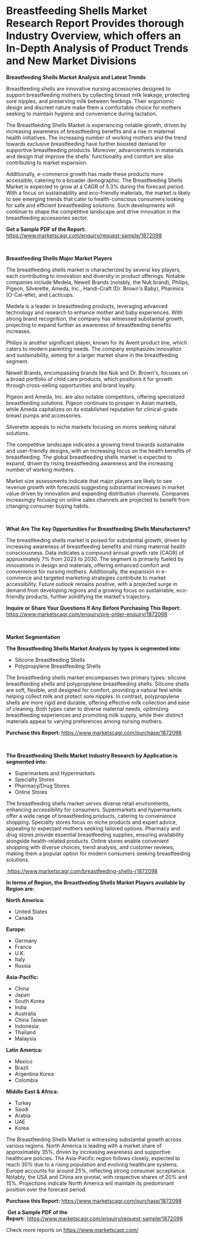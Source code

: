 <p><h1>Breastfeeding Shells Market Research Report Provides thorough Industry Overview, which offers an In-Depth Analysis of Product Trends and New Market Divisions</h1></p><p><strong>Breastfeeding Shells Market Analysis and Latest Trends</strong></p>
<p><p>Breastfeeding shells are innovative nursing accessories designed to support breastfeeding mothers by collecting breast milk leakage, protecting sore nipples, and preserving milk between feedings. Their ergonomic design and discreet nature make them a comfortable choice for mothers seeking to maintain hygiene and convenience during lactation.</p><p>The Breastfeeding Shells Market is experiencing notable growth, driven by increasing awareness of breastfeeding benefits and a rise in maternal health initiatives. The increasing number of working mothers and the trend towards exclusive breastfeeding have further boosted demand for supportive breastfeeding products. Moreover, advancements in materials and design that improve the shells' functionality and comfort are also contributing to market expansion.</p><p>Additionally, e-commerce growth has made these products more accessible, catering to a broader demographic. The Breastfeeding Shells Market is expected to grow at a CAGR of 5.3% during the forecast period. With a focus on sustainability and eco-friendly materials, the market is likely to see emerging trends that cater to health-conscious consumers looking for safe and efficient breastfeeding solutions. Such developments will continue to shape the competitive landscape and drive innovation in the breastfeeding accessories sector.</p></p>
<p><strong>Get a Sample PDF of the Report:&nbsp;</strong> <a href="https://www.marketscagr.com/enquiry/request-sample/1872098?utm_campaign=3271&utm_medium=2&utm_source=Github&utm_content=ia&utm_term=04042025&utm_id=breastfeeding-shells">https://www.marketscagr.com/enquiry/request-sample/1872098</a></p>
<p>&nbsp;</p>
<p><strong>Breastfeeding Shells Major Market Players</strong></p>
<p><p>The breastfeeding shells market is characterized by several key players, each contributing to innovation and diversity in product offerings. Notable companies include Medela, Newell Brands (notably, the Nuk brand), Philips, Pigeon, Silverette, Ameda, Inc., Handi-Craft (Dr. Brown's Baby), Pharmics (O-Cal-ette), and Lacticups. </p><p>Medela is a leader in breastfeeding products, leveraging advanced technology and research to enhance mother and baby experiences. With strong brand recognition, the company has witnessed substantial growth, projecting to expand further as awareness of breastfeeding benefits increases.</p><p>Philips is another significant player, known for its Avent product line, which caters to modern parenting needs. The company emphasizes innovation and sustainability, aiming for a larger market share in the breastfeeding segment. </p><p>Newell Brands, encompassing brands like Nuk and Dr. Brown's, focuses on a broad portfolio of child care products, which positions it for growth through cross-selling opportunities and brand loyalty.</p><p>Pigeon and Ameda, Inc. are also notable competitors, offering specialized breastfeeding solutions. Pigeon continues to prosper in Asian markets, while Ameda capitalizes on its established reputation for clinical-grade breast pumps and accessories.</p><p>Silverette appeals to niche markets focusing on moms seeking natural solutions. </p><p>The competitive landscape indicates a growing trend towards sustainable and user-friendly designs, with an increasing focus on the health benefits of breastfeeding. The global breastfeeding shells market is expected to expand, driven by rising breastfeeding awareness and the increasing number of working mothers. </p><p>Market size assessments indicate that major players are likely to see revenue growth with forecasts suggesting substantial increases in market value driven by innovation and expanding distribution channels. Companies increasingly focusing on online sales channels are projected to benefit from changing consumer buying habits.</p></p>
<p>&nbsp;</p>
<p><strong>What Are The Key Opportunities For Breastfeeding Shells Manufacturers?</strong></p>
<p><p>The breastfeeding shells market is poised for substantial growth, driven by increasing awareness of breastfeeding benefits and rising maternal health consciousness. Data indicates a compound annual growth rate (CAGR) of approximately 7% from 2023 to 2030. The segment is primarily fueled by innovations in design and materials, offering enhanced comfort and convenience for nursing mothers. Additionally, the expansion in e-commerce and targeted marketing strategies contribute to market accessibility. Future outlook remains positive, with a projected surge in demand from developing regions and a growing focus on sustainable, eco-friendly products, further solidifying the market's trajectory.</p></p>
<p><strong>Inquire or Share Your Questions If Any Before Purchasing This Report:</strong> <a href="https://www.marketscagr.com/enquiry/pre-order-enquiry/1872098?utm_campaign=3271&utm_medium=2&utm_source=Github&utm_content=ia&utm_term=04042025&utm_id=breastfeeding-shells">https://www.marketscagr.com/enquiry/pre-order-enquiry/1872098</a></p>
<p>&nbsp;</p>
<p><strong>Market Segmentation</strong></p>
<p><strong>The Breastfeeding Shells Market Analysis by types is segmented into:</strong></p>
<p><ul><li>Silicone Breastfeeding Shells</li><li>Polypropylene Breastfeeding Shells</li></ul></p>
<p><p>The breastfeeding shells market encompasses two primary types: silicone breastfeeding shells and polypropylene breastfeeding shells. Silicone shells are soft, flexible, and designed for comfort, providing a natural feel while helping collect milk and protect sore nipples. In contrast, polypropylene shells are more rigid and durable, offering effective milk collection and ease of cleaning. Both types cater to diverse maternal needs, optimizing breastfeeding experiences and promoting milk supply, while their distinct materials appeal to varying preferences among nursing mothers.</p></p>
<p><strong>Purchase this Report:&nbsp;</strong><a href="https://www.marketscagr.com/purchase/1872098?utm_campaign=3271&utm_medium=2&utm_source=Github&utm_content=ia&utm_term=04042025&utm_id=breastfeeding-shells">https://www.marketscagr.com/purchase/1872098</a></p>
<p>&nbsp;</p>
<p><strong>The Breastfeeding Shells Market Industry Research by Application is segmented into:</strong></p>
<p><ul><li>Supermarkets and Hypermarkets</li><li>Specialty Stores</li><li>Pharmacy/Drug Stores</li><li>Online Stores</li></ul></p>
<p><p>The breastfeeding shells market serves diverse retail environments, enhancing accessibility for consumers. Supermarkets and hypermarkets offer a wide range of breastfeeding products, catering to convenience shopping. Specialty stores focus on niche products and expert advice, appealing to expectant mothers seeking tailored options. Pharmacy and drug stores provide essential breastfeeding supplies, ensuring availability alongside health-related products. Online stores enable convenient shopping with diverse choices, trend analysis, and customer reviews, making them a popular option for modern consumers seeking breastfeeding solutions.</p></p>
<p><a href="https://www.marketscagr.com/breastfeeding-shells-r1872098?utm_campaign=3271&utm_medium=2&utm_source=Github&utm_content=ia&utm_term=04042025&utm_id=breastfeeding-shells">&nbsp;https://www.marketscagr.com/breastfeeding-shells-r1872098</a></p>
<p><strong>In terms of Region, the Breastfeeding Shells Market Players available by Region are:</strong></p>
<p>
    <p> <strong> North America: </strong>
        <ul>
            <li>United States</li>
            <li>Canada</li>
        </ul>
        </p> 
    <p> <strong> Europe: </strong>
        <ul>
            <li>Germany</li>
            <li>France</li>
            <li>U.K.</li>
            <li>Italy</li>
            <li>Russia</li>
        </ul>
        </p> 
    <p> <strong> Asia-Pacific: </strong>
        <ul>
            <li>China</li>
            <li>Japan</li>
            <li>South Korea</li>
            <li>India</li>
            <li>Australia</li>
            <li>China Taiwan</li>
            <li>Indonesia</li>
            <li>Thailand</li>
            <li>Malaysia</li>
        </ul>
        </p> 
    <p> <strong> Latin America: </strong>
        <ul>
            <li>Mexico</li>
            <li>Brazil</li>
            <li>Argentina Korea</li>
            <li>Colombia</li>
        </ul>
        </p> 
    <p> <strong> Middle East & Africa: </strong>
        <ul>
            <li>Turkey</li>
            <li>Saudi</li>
            <li>Arabia</li>
            <li>UAE</li>
            <li>Korea</li>
        </ul>
    </p>
    </p>
<p><p>The Breastfeeding Shells Market is witnessing substantial growth across various regions. North America is leading with a market share of approximately 35%, driven by increasing awareness and supportive healthcare policies. The Asia-Pacific region follows closely, expected to reach 30% due to a rising population and evolving healthcare systems. Europe accounts for around 25%, reflecting strong consumer acceptance. Notably, the USA and China are pivotal, with respective shares of 20% and 15%. Projections indicate North America will maintain its predominant position over the forecast period.</p></p>
<p><strong>Purchase this Report: </strong><a href="https://www.marketscagr.com/purchase/1872098?utm_campaign=3271&utm_medium=2&utm_source=Github&utm_content=ia&utm_term=04042025&utm_id=breastfeeding-shells">https://www.marketscagr.com/purchase/1872098</a></p>
<p>&nbsp;<strong>Get a Sample PDF of the Report:&nbsp;&nbsp;</strong><a href="https://www.marketscagr.com/enquiry/request-sample/1872098?utm_campaign=3271&utm_medium=2&utm_source=Github&utm_content=ia&utm_term=04042025&utm_id=breastfeeding-shells">https://www.marketscagr.com/enquiry/request-sample/1872098</a></p>
<p><strong></strong></p>
<p>Check more reports on <a href="https://www.marketscagr.com/?utm_campaign=3271&utm_medium=2&utm_source=Github&utm_content=ia&utm_term=04042025&utm_id=breastfeeding-shells">https://www.marketscagr.com/</a></p>